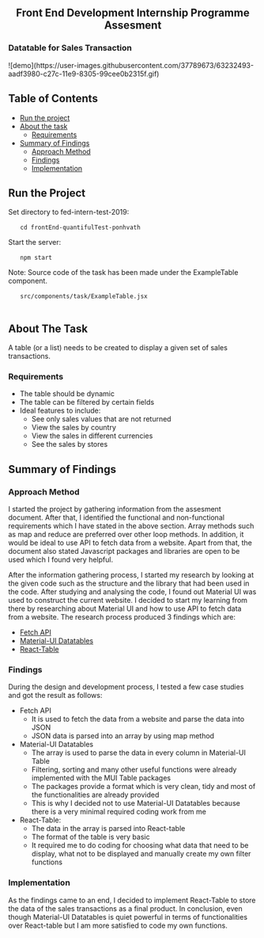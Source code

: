 <h2 align="center">Front End Development Internship Programme Assesment</h2>
<h3>Datatable for Sales Transaction</h3>
![demo](https://user-images.githubusercontent.com/37789673/63232493-aadf3980-c27c-11e9-8305-99cee0b2315f.gif)

<!-- TABLE OF CONTENTS -->
## Table of Contents

* [Run the project](#run-the-project)
* [About the task](#about-the-task)
  * [Requirements](#requirements)
* [Summary of Findings](#summary-of-findings)
  * [Approach Method](#approach-method)
  * [Findings](#findings)
  * [Implementation](#implementation)

## Run the Project
Set directory to fed-intern-test-2019:
<pre>
  <code> cd frontEnd-quantifulTest-ponhvath </code>
</pre>
Start the server:
<pre>
  <code> npm start </code>
</pre>
Note:
 Source code of the task has been made under the ExampleTable component.
 <pre>
  <code> src/components/task/ExampleTable.jsx</code>
 </pre>


<!-- ABOUT THE TASK -->
## About The Task
A table (or a list) needs to be created to display a given set of sales transactions.

### Requirements
* The table should be dynamic
* The table can be filtered by certain fields
* Ideal features to include:
  * See only sales values that are not returned
  * View the sales by country
  * View the sales in different currencies
  * See the sales by stores



<!-- SUMMARY OF FINDINDS -->
## Summary of Findings
### Approach Method
I started the project by gathering information from the assesment document. After that, I identified the functional and non-functional
requirements which I have stated in the above section. Array methods such as map and reduce are preferred over other loop methods. In
addition, it would be ideal to use API to fetch data from a website. Apart from that, the document also stated Javascript packages and 
libraries are open to be used which I found very helpful. 

After the information gathering process, I started my research by looking at the given code such as the structure and the library that 
had been used in the code. After studying and analysing the code, I found out Material UI was used to construct the current website. I 
decided to start my learning from there by researching about Material UI and how to use API to fetch data from a website. The research
process produced 3 findings which are:
* [Fetch API](https://developer.mozilla.org/en-US/docs/Web/API/Fetch_API)
  <!-- * Used to fetch data from a website and parse it into JSON -->
* [Material-UI Datatables](https://www.npmjs.com/package/mui-datatables)
  <!-- * Data table components with features such as sorting, filtering, searching... -->
* [React-Table](https://www.npmjs.com/package/react-table)
  <!--  * Lightweight, fast and extendable datagrid -->
 
### Findings
During the design and development process, I tested a few case studies and got the result as follows:
* Fetch API
  * It is used to fetch the data from a website and parse the data into JSON
  * JSON data is parsed into an array by using map method
* Material-UI Datatables
  * The array is used to parse the data in every column in Material-UI Table
  * Filtering, sorting and many other useful functions were already implemented with the MUI Table packages
  * The packages provide a format which is very clean, tidy and most of the functionalities are already provided
  * This is why I decided not to use Material-UI Datatables because there is a very minimal required coding work from me
* React-Table:
  * The data in the array is parsed into React-table
  * The format of the table is very basic
  * It required me to do coding for choosing what data that need to be display, what not to be displayed and manually create my own
  filter functions


### Implementation
As the findings came to an end, I decided to implement React-Table to store the data of the sales transactions as a final product.
In conclusion, even though Material-UI Datatables is quiet powerful in terms of functionalities over React-table but I am more
satisfied to code my own functions.

